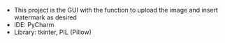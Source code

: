 <ul>
  <li>This project is the GUI with the function to upload the image and insert watermark as desired</li>
  <li>IDE: PyCharm</li>
  <li>Library: tkinter, PIL (Pillow)</li>
</ul>
